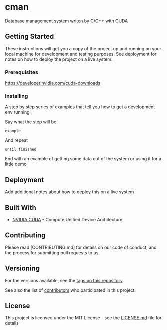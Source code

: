 # cman
Database management system writen by C/C++ with CUDA
## Getting Started

These instructions will get you a copy of the project up and running on your local machine for development and testing purposes. See deployment for notes on how to deploy the project on a live system.

### Prerequisites

https://developer.nvidia.com/cuda-downloads

### Installing

A step by step series of examples that tell you how to get a development env running

Say what the step will be

```
example
```

And repeat

```
until finished
```

End with an example of getting some data out of the system or using it for a little demo

## Deployment

Add additional notes about how to deploy this on a live system

## Built With

* [NVIDIA CUDA](https://developer.nvidia.com/cuda-downloads) - Compute Unified Device Architecture

## Contributing

Please read [CONTRIBUTING.md] for details on our code of conduct, and the process for submitting pull requests to us.

## Versioning

For the versions available, see the [tags on this repository](https://github.com/gurkangokdemir/cman/tags). 


See also the list of [contributors](https://github.com/gurkangokdemir/cman/contributors) who participated in this project.

## License

This project is licensed under the MIT License - see the [LICENSE.md](LICENSE.md) file for details

